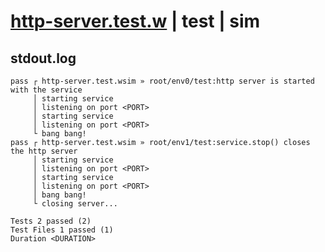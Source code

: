 # [http-server.test.w](../../../../../../examples/tests/sdk_tests/service/http-server.test.w) | test | sim

## stdout.log
```log
pass ┌ http-server.test.wsim » root/env0/test:http server is started with the service
     │ starting service
     │ listening on port <PORT>
     │ starting service
     │ listening on port <PORT>
     └ bang bang!
pass ┌ http-server.test.wsim » root/env1/test:service.stop() closes the http server  
     │ starting service
     │ listening on port <PORT>
     │ starting service
     │ listening on port <PORT>
     │ bang bang!
     └ closing server...
 
Tests 2 passed (2)
Test Files 1 passed (1)
Duration <DURATION>
```

